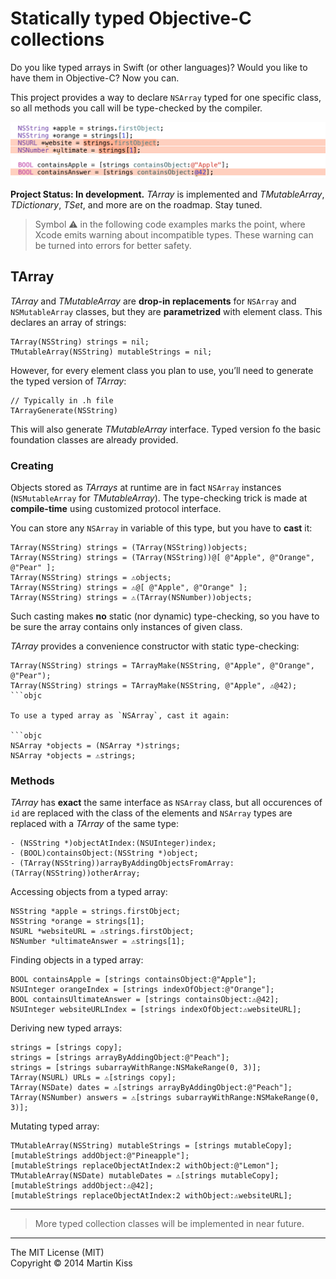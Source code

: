 Statically typed Objective-C collections
=============================
Do you like typed arrays in Swift (or other languages)? Would you like to have them in Objective-C? Now you can.

This project provides a way to declare `NSArray` typed for one specific class, so all methods you call will be type-checked by the compiler.

![Image](Image.png)

**Project Status: In development.** _TArray_ is implemented and _TMutableArray_, _TDictionary_, _TSet_, and more are on the roadmap. Stay tuned.

> Symbol ⚠️ in the following code examples marks the point, where Xcode emits warning about incompatible types. These warning can be turned into errors for better safety.

TArray
------
_TArray_ and _TMutableArray_ are **drop-in replacements** for `NSArray` and `NSMutableArray` classes, but they are **parametrized** with element class. This declares an array of strings:

```objc
TArray(NSString) strings = nil;
TMutableArray(NSString) mutableStrings = nil;
```

However, for every element class you plan to use, you’ll need to generate the typed version of _TArray_:

```objc
// Typically in .h file
TArrayGenerate(NSString)
```
This will also generate _TMutableArray_ interface. Typed version fo the basic foundation classes are already provided.

### Creating
Objects stored as _TArrays_ at runtime are in fact `NSArray` instances (`NSMutableArray` for _TMutableArray_). The type-checking trick is made at **compile-time** using customized protocol interface.

You can store any `NSArray` in variable of this type, but you have to **cast** it:

```objc
TArray(NSString) strings = (TArray(NSString))objects;
TArray(NSString) strings = (TArray(NSString))@[ @"Apple", @"Orange", @"Pear" ];
TArray(NSString) strings = ⚠️objects;
TArray(NSString) strings = ⚠️@[ @"Apple", @"Orange" ];
TArray(NSString) strings = ⚠️(TArray(NSNumber))objects;
```

Such casting makes **no** static (nor dynamic) type-checking, so you have to be sure the array contains only instances of given class.

_TArray_ provides a convenience constructor with static type-checking:

```objc
TArray(NSString) strings = TArrayMake(NSString, @"Apple", @"Orange", @"Pear");
TArray(NSString) strings = TArrayMake(NSString, @"Apple", ⚠️@42);
```objc

To use a typed array as `NSArray`, cast it again:

```objc
NSArray *objects = (NSArray *)strings;
NSArray *objects = ⚠️strings;
```

### Methods
_TArray_ has **exact** the same interface as `NSArray` class, but all occurences of `id` are replaced with the class of the elements and `NSArray` types are replaced with a _TArray_ of the same type:

```objc
- (NSString *)objectAtIndex:(NSUInteger)index;
- (BOOL)containsObject:(NSString *)object;
- (TArray(NSString))arrayByAddingObjectsFromArray:(TArray(NSString))otherArray;
```

Accessing objects from a typed array:

```objc
NSString *apple = strings.firstObject;
NSString *orange = strings[1];
NSURL *websiteURL = ⚠️strings.firstObject;
NSNumber *ultimateAnswer = ⚠️strings[1];
```

Finding objects in a typed array:

```objc
BOOL containsApple = [strings containsObject:@"Apple"];
NSUInteger orangeIndex = [strings indexOfObject:@"Orange"];
BOOL containsUltimateAnswer = [strings containsObject:⚠️@42];
NSUInteger websiteURLIndex = [strings indexOfObject:⚠️websiteURL];
```

Deriving new typed arrays:

```objc
strings = [strings copy];
strings = [strings arrayByAddingObject:@"Peach"];
strings = [strings subarrayWithRange:NSMakeRange(0, 3)];
TArray(NSURL) URLs = ⚠️[strings copy];
TArray(NSDate) dates = ⚠️[strings arrayByAddingObject:@"Peach"];
TArray(NSNumber) answers = ⚠️[strings subarrayWithRange:NSMakeRange(0, 3)];
```

Mutating typed array:

```objc
TMutableArray(NSString) mutableStrings = [strings mutableCopy];        
[mutableStrings addObject:@"Pineapple"];
[mutableStrings replaceObjectAtIndex:2 withObject:@"Lemon"];
TMutableArray(NSDate) mutableDates = ⚠️[strings mutableCopy];        
[mutableStrings addObject:⚠️@42];
[mutableStrings replaceObjectAtIndex:2 withObject:⚠️websiteURL];
```

---

> More typed collection classes will be implemented in near future.

---
The MIT License (MIT)  
Copyright © 2014 Martin Kiss
